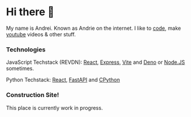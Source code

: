 # Hi there 👋
My name is Andrei. Known as Andrie on the internet. I like to [code](https://github.com/andriejs?tab=repositories), make [youtube](https://www.youtube.com/@AndrieMC_) videos & other stuff.

### Technologies
JavaScript Techstack (REVDN):
[React](https://react.dev), [Express](https://expressjs.com), [Vite](https://vitejs.dev) and [Deno](https://deno.land/) or [Node.JS](https://nodejs.org) sometimes.

Python Techstack:
[React](https://react.dev), [FastAPI](https://fastapi.tiangolo.com/) and [CPython](https://github.com/python/cpython)

### Construction Site!
This place is currently work in progress.
